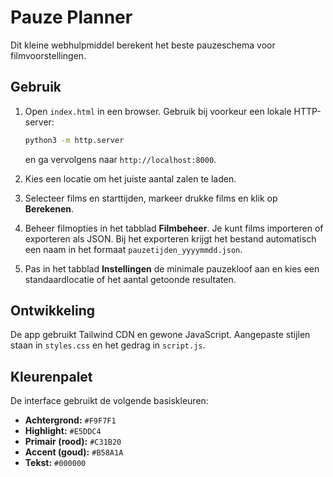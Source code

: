 # Pauze Planner

Dit kleine webhulpmiddel berekent het beste pauzeschema voor filmvoorstellingen.

## Gebruik

1. Open `index.html` in een browser. Gebruik bij voorkeur een lokale HTTP-server:
   ```bash
   python3 -m http.server
   ```
   en ga vervolgens naar `http://localhost:8000`.
2. Kies een locatie om het juiste aantal zalen te laden.
3. Selecteer films en starttijden, markeer drukke films en klik op **Berekenen**.
4. Beheer filmopties in het tabblad **Filmbeheer**. Je kunt films importeren of exporteren als JSON. Bij het exporteren krijgt het bestand automatisch een naam in het formaat `pauzetijden_yyyymmdd.json`.

5. Pas in het tabblad **Instellingen** de minimale pauzekloof aan en kies een standaardlocatie of het aantal getoonde resultaten.
## Ontwikkeling

De app gebruikt Tailwind CDN en gewone JavaScript. Aangepaste stijlen staan in `styles.css` en het gedrag in `script.js`.

## Kleurenpalet

De interface gebruikt de volgende basiskleuren:

- **Achtergrond:** `#F9F7F1`
- **Highlight:** `#E5DDC4`
- **Primair (rood):** `#C31B20`
- **Accent (goud):** `#B58A1A`
- **Tekst:** `#000000`

